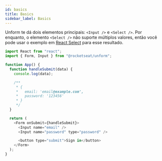 ```yaml
---
id: basics
title: Basics
sidebar_label: Basics
---
```


Unform te dá dois elementos principais: `<Input />` e `<Select />`. Por enquanto, o elemento `<Select />` não suporte múltiplos valores, então você pode usar o exemplo em [React Select](react-select) para esse resultado.

```js
import React from "react";
import { Form, Input } from "@rocketseat/unform";

function App() {
  function handleSubmit(data) {
    console.log(data);

    /**
     * {
     *   email: 'email@example.com',
     *   password: '123456'
     * }
     */
  }

  return (
    <Form onSubmit={handleSubmit}>
      <Input name="email" />
      <Input name="password" type="password" />

      <button type="submit">Sign in</button>
    </Form>
  );
}
```

